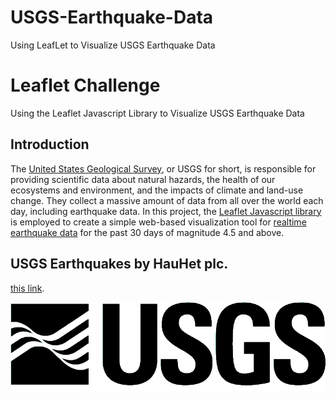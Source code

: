 # USGS-Earthquake-Data
Using LeafLet to Visualize USGS Earthquake Data

# Leaflet Challenge
Using the Leaflet Javascript Library to Visualize USGS Earthquake Data

## Introduction
The [United States Geological Survey](https://www.usgs.gov/), or USGS for short, is responsible for providing scientific data about natural hazards, the health of our ecosystems and environment, and the impacts of climate and land-use change. They collect a massive amount of data from all over the world each day, including earthquake data. In this project, the [Leaflet Javascript library](https://leafletjs.com/) is employed to create a simple web-based visualization tool for [realtime earthquake data](https://earthquake.usgs.gov/earthquakes/feed/v1.0/geojson.php) for the past 30 days of magnitude 4.5 and above.

## USGS Earthquakes by HauHet plc. 
[this link](https://hauhet.co/ai/).


![Leaflet Map](USGS_logo.png) 
